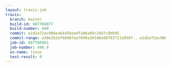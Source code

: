 ```yaml
---
layout: travis-job
travis:
  branch: master
  build-id: 687766977
  build-number: 440
  commit: e1d2a72ac986eab445beadfa06a84c26b7c9bb95
  commit-range: a30e2b2ef60d07ae7690a265d6ed8783711a950f...e1d2a72ac986eab445beadfa06a84c26b7c9bb95
  job-id: 687766981
  job-number: 440.4
  os-name: linux
  test-result: 0
---
```


